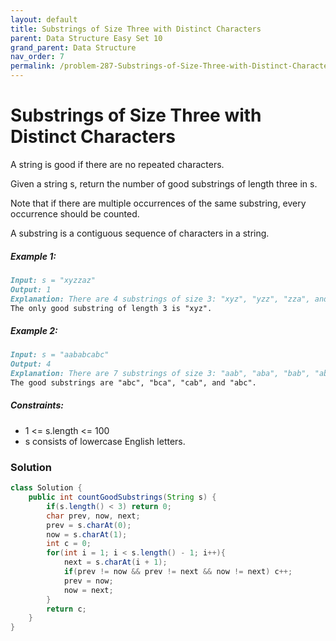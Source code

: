 ```yaml
---
layout: default
title: Substrings of Size Three with Distinct Characters
parent: Data Structure Easy Set 10
grand_parent: Data Structure
nav_order: 7
permalink: /problem-287-Substrings-of-Size-Three-with-Distinct-Characters/
---
```

# Substrings of Size Three with Distinct Characters
A string is good if there are no repeated characters.

Given a string s, return the number of good substrings of length three in s.

Note that if there are multiple occurrences of the same substring, every occurrence should be counted.

A substring is a contiguous sequence of characters in a string.

##### Example 1:
```markdown
Input: s = "xyzzaz"
Output: 1
Explanation: There are 4 substrings of size 3: "xyz", "yzz", "zza", and "zaz".
The only good substring of length 3 is "xyz".
```
##### Example 2:
```markdown
Input: s = "aababcabc"
Output: 4
Explanation: There are 7 substrings of size 3: "aab", "aba", "bab", "abc", "bca", "cab", and "abc".
The good substrings are "abc", "bca", "cab", and "abc".
```
##### Constraints:
* 1 <= s.length <= 100
* s consists of lowercase English letters.

### Solution
```java
class Solution {
    public int countGoodSubstrings(String s) {
        if(s.length() < 3) return 0;
        char prev, now, next;
        prev = s.charAt(0);
        now = s.charAt(1);
        int c = 0;
        for(int i = 1; i < s.length() - 1; i++){
            next = s.charAt(i + 1);
            if(prev != now && prev != next && now != next) c++;
            prev = now;
            now = next;
        }
        return c;
    }
}
```
